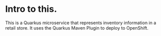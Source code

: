 # Intro to this.
This is a Quarkus microservice that represents inventory information in a retail store. It uses the Quarkus Maven Plugin to deploy to OpenShift.

